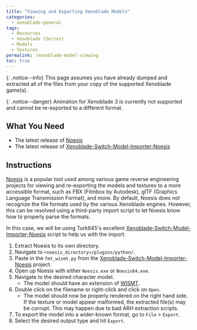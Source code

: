 ```yaml
---
title: "Viewing and Exporting Xenoblade Models"
categories:
  - xenoblade-general
tags:
  - Resources
  - Xenoblade (Series)
  - Models
  - Textures
permalink: /xenoblade-model-viewing
toc: true
---
```


{: .notice--info}
This page assumes you have already dumped and extracted all of the files from your copy of the supported Xenoblade game(s).

{: .notice--danger}
Animation for Xenoblade 3 is currently not supported and cannot be re-exported to a different format.

## What You Need

- The latest release of [Noesis]
- The latest release of [Xenoblade-Switch-Model-Importer-Noesis]

## Instructions

[Noesis] is a popular tool used among various game reverse engineering projects for viewing and re-exporting the models and textures to a more accessible format, such as FBX (Filmbox by Autodesk), glTF (Graphics Language Transmission Format), and more. By default, Noesis does not recognize the file formats used by the various Xenoblade engines. However, this can be resolved using a third-party import script to let Noesis know how to properly parse the formats. 

In this case, we will be using Turk645's excellent [Xenoblade-Switch-Model-Importer-Noesis] script to help us with the import.

1. Extract Noesis to its own directory.
2. Navigate to `<noesis_directory>/plugins/python/`.
3. Paste in the `fmt_wismt.py` from the [Xenoblade-Switch-Model-Importer-Noesis] project.
4. Open up Noesis with either `Noesis.exe` or `Noesis64.exe`.
5. Navigate to the desired character model. 
    - The model should have an extension of [WISMT](/files#wismt).
6. Double click on the filename or right-click and click on `Open`.
    - The model should now be properly rendered on the right hand side. If the texture or model appear malformed, the extracted file(s) may be corrupt. This may happen due to bad ARH extraction scripts.
7. To export the model into a wider-known format, go to `File` > `Export`.
8. Select the desired output type and hit `Export`.

[Noesis]: https://www.richwhitehouse.com/index.php?content=inc_projects.php&showproject=91
[Xenoblade-Switch-Model-Importer-Noesis]: https://github.com/Turk645/Xenoblade-Switch-Model-Importer-Noesis